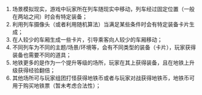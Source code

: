 1. 场景模拟现实，游戏中玩家所在列车随现实中移动，列车经过固定位置（一般在两站之间）时会有特定装备；
2. 利用列车摄像头（或者利用随机算法）当满足某些条件时会有特定装备卡片生成；
3. 在人较少的车厢生成一些卡片，引导乘客向人较少的车厢移动；
4. 不同列车为不同的主题/场景/环境等，会有不同类型的装备（卡片），玩家获得装备也需要不同的道具；
5. 地铁更多的是作为一个提升等级的场所，玩家在其上获得装备，且在地铁上升级获得经验翻倍；
6. 其他场所可与玩家组团打怪获得地铁币或者与玩家对战获得地铁币，地铁币可用于购买地铁票（暂未考虑合法性）；